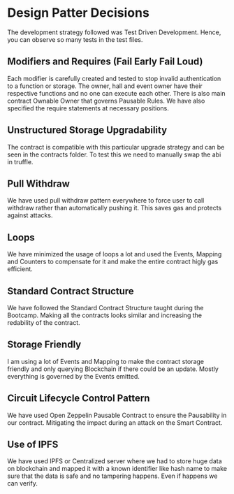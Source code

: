 # Design Patter Decisions
The development strategy followed was Test Driven Development. Hence, you can observe so many tests in the test files.
## Modifiers and Requires (Fail Early Fail Loud)
Each modifier is carefully created and tested to stop invalid authentication to a function or storage. The owner, hall and event owner have their respective functions and no one can execute each other.
There is also main contract Ownable Owner that governs Pausable Rules.
We have also specified the require statements at necessary positions.

## Unstructured Storage Upgradability
The contract is compatible with this particular upgrade strategy and can be seen in the contracts folder. To test this we need to manually swap the abi in truffle.

## Pull Withdraw
We have used pull withdraw pattern everywhere to force user to call withdraw rather than automatically pushing it. This saves gas and protects against attacks.

## Loops
We have minimized the usage of loops a lot and used the Events, Mapping and Counters to compensate for it and make the entire contract higly gas efficient.

## Standard Contract Structure
We have followed the Standard Contract Structure taught during the Bootcamp. Making all the contracts looks similar and increasing the redability of the contract.

## Storage Friendly
I am using a lot of Events and Mapping to make the contract storage friendly and only querying Blockchain if there could be an update. Mostly everything is governed by the Events emitted.

## Circuit Lifecycle Control Pattern
We have used Open Zeppelin Pausable Contract to ensure the Pausability in our contract. Mitigating the impact during an attack on the Smart Contract.

## Use of IPFS 
We have used IPFS or Centralized server where we had to store huge data on blockchain and mapped it with a known identifier like hash name to make sure that the data is safe and no tampering happens. Even if happens we can verify.
